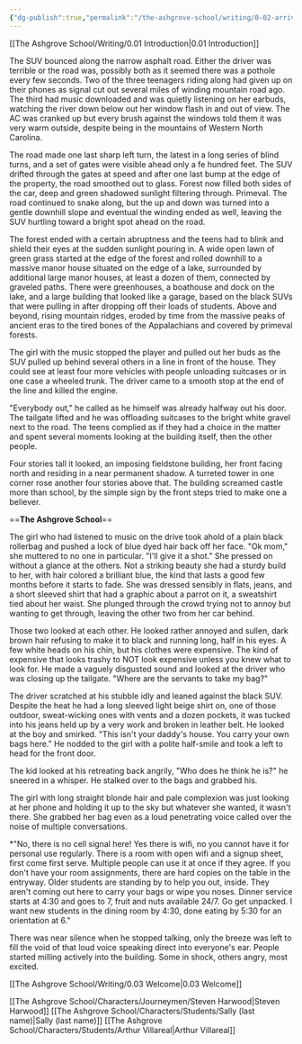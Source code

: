 ```yaml
---
{"dg-publish":true,"permalink":"/the-ashgrove-school/writing/0-02-arrivals-two-days-earlier/"}
---
```


[[The Ashgrove School/Writing/0.01 Introduction\|0.01 Introduction]]

The SUV bounced along the narrow asphalt road. Either the driver was terrible or the road was, possibly both as it seemed there was a pothole every few seconds. Two of the three teenagers riding along had given up on their phones as signal cut out several miles of winding mountain road ago. The third had music downloaded and was quietly listening on her earbuds, watching the river down below out her window flash in and out of view. The AC was cranked up but every brush against the windows told them it was very warm outside, despite being in the mountains of Western North Carolina.

The road made one last sharp left turn, the latest in a long series of blind turns, and a set of gates were visible ahead only a fe hundred feet. The SUV drifted through the gates at speed and after one last bump at the edge of the property, the road smoothed out to glass. Forest now filled both sides of the car, deep and green shadowed sunlight filtering through. Primeval. The road continued to snake along, but the up and down was turned into a gentle downhill slope and eventual the winding ended as well, leaving the SUV hurtling toward a bright spot ahead on the road. 

The forest ended with a certain abruptness and the teens had to blink and shield their eyes at the sudden sunlight pouring in. A wide open lawn of green grass started at the edge of the forest and rolled downhill to a massive manor house situated on the edge of a lake, surrounded by additional large manor houses, at least a dozen of them, connected by graveled paths. There were greenhouses, a boathouse and dock on the lake, and a large building that looked like a garage, based on the black SUVs that were pulling in after dropping off their loads of students. Above and beyond, rising mountain ridges, eroded by time from the massive peaks of ancient eras to the tired bones of the Appalachians and covered by primeval forests. 

The girl with the music stopped the player and pulled out her buds as the SUV pulled up behind several others in a line in front of the house. They could see at least four more vehicles with people unloading suitcases or in one case a wheeled trunk. The driver came to a smooth stop at the end of the line and killed the engine. 

"Everybody out," he called as he himself was already halfway out his door. The tailgate lifted and he was offloading suitcases to the bright white gravel next to the road. The teens complied as if they had a choice in the matter and spent several moments looking at the building itself, then the other people. 

Four stories tall it looked, an imposing fieldstone building, her front facing north and residing in a near permanent shadow. A turreted tower in one corner rose another four stories above that. The building screamed castle more than school, by the simple sign by the front steps tried to make one a believer. 

==**The Ashgrove School**==

The girl who had listened to music on the drive took ahold of a plain black rollerbag and pushed a lock of blue dyed hair back off her face. "Ok mom," she muttered to no one in particular. "I'll give it a shot." She pressed on without a glance at the others. Not a striking beauty she had a sturdy build to her, with hair colored a brilliant blue, the kind that lasts a good few months before it starts to fade. She was dressed sensibly in flats, jeans, and a short sleeved shirt that had a graphic about a parrot on it, a sweatshirt tied about her waist. She plunged through the crowd trying not to annoy but wanting to get through, leaving the other two from her car behind. 

Those two looked at each other. He looked rather annoyed and sullen, dark brown hair refusing to make it to black and running long, half in his eyes. A few white heads on his chin, but his clothes were expensive. The kind of expensive that looks trashy to NOT look expensive unless you knew what to look for. He made a vaguely disgusted sound and looked at the driver who was closing up the tailgate. "Where are the servants to take my bag?"

The driver scratched at his stubble idly and leaned against the black SUV. Despite the heat he had a long sleeved light beige shirt on, one of those outdoor, sweat-wicking ones with vents and a dozen pockets, it was tucked into his jeans held up by a very work and broken in leather belt. He looked at the boy and smirked. "This isn't your daddy's house. You carry your own bags here." He nodded to the girl with a polite half-smile and took a left to head for the front door. 

The kid looked at his retreating back angrily, "Who does he think he is?" he sneered in a whisper. He stalked over to the bags and grabbed his. 

The girl with long straight blonde hair and pale complexion was just looking at her phone and holding it up to the sky but whatever she wanted, it wasn't there. She grabbed her bag even as a loud penetrating voice called over the noise of multiple conversations. 

*"No, there is no cell signal here! Yes there is wifi, no you cannot have it for personal use regularly. There is a room with open wifi and a signup sheet, first come first serve. Multiple people can use it at once if they agree. If you don't have your room assignments, there are hard copies on the table in the entryway. Older students are standing by to help you out, inside. They aren't coming out here to carry your bags or wipe you noses. Dinner service starts at 4:30 and goes to 7, fruit and nuts available 24/7. Go get unpacked. I want new students in the dining room by 4:30, done eating by 5:30 for an orientation at 6."

There was near silence when he stopped talking, only the breeze was left to fill the void of that loud voice speaking direct into everyone's ear. People started milling actively into the building. Some in shock, others angry, most excited. 

[[The Ashgrove School/Writing/0.03 Welcome\|0.03 Welcome]]

[[The Ashgrove School/Characters/Journeymen/Steven Harwood\|Steven Harwood]]
[[The Ashgrove School/Characters/Students/Sally (last name)\|Sally (last name)]]
[[The Ashgrove School/Characters/Students/Arthur Villareal\|Arthur Villareal]]
